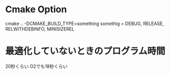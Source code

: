 # Cmake Option

cmake .. -DCMAKE_BUILD_TYPE=something
somethig = DEBUG, RELEASE, RELWITHDEBINFO, MINISIZEREL

# 最適化していないときのプログラム時間
20秒くらい O2でも18秒くらい